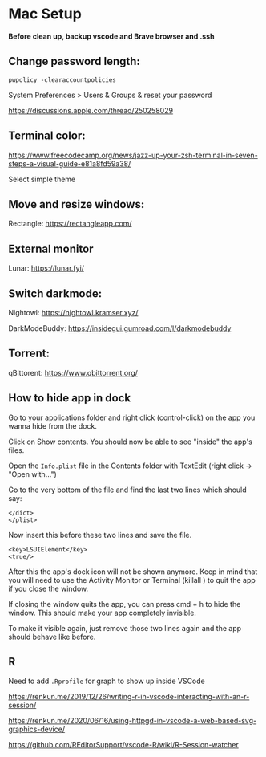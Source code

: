 # Mac Setup
**Before clean up, backup vscode and Brave browser and .ssh**

## Change password length:
```
pwpolicy -clearaccountpolicies
```
System Preferences > Users & Groups & reset your password

https://discussions.apple.com/thread/250258029

## Terminal color:
https://www.freecodecamp.org/news/jazz-up-your-zsh-terminal-in-seven-steps-a-visual-guide-e81a8fd59a38/

Select simple theme

## Move and resize windows: 
Rectangle: https://rectangleapp.com/

## External monitor
Lunar: https://lunar.fyi/

## Switch darkmode: 
Nightowl: https://nightowl.kramser.xyz/

DarkModeBuddy: https://insidegui.gumroad.com/l/darkmodebuddy

## Torrent:
qBittorent: https://www.qbittorrent.org/

## How to hide app in dock

Go to your applications folder and right click (control-click) on the app you wanna hide from the dock.

Click on Show contents. You should now be able to see "inside" the app's files.

Open the `Info.plist` file in the Contents folder with TextEdit (right click -> "Open with...")

Go to the very bottom of the file and find the last two lines which should say:

```
</dict>
</plist>
```

Now insert this before these two lines and save the file.

```
<key>LSUIElement</key>
<true/>
```

After this the app's dock icon will not be shown anymore. Keep in mind that you will need to use the Activity Monitor or Terminal (killall <appname>) to quit the app if you close the window.

If closing the window quits the app, you can press cmd + h to hide the window. This should make your app completely invisible.

To make it visible again, just remove those two lines again and the app should behave like before.

## R 
Need to add `.Rprofile` for graph to show up inside VSCode

https://renkun.me/2019/12/26/writing-r-in-vscode-interacting-with-an-r-session/

https://renkun.me/2020/06/16/using-httpgd-in-vscode-a-web-based-svg-graphics-device/

https://github.com/REditorSupport/vscode-R/wiki/R-Session-watcher
